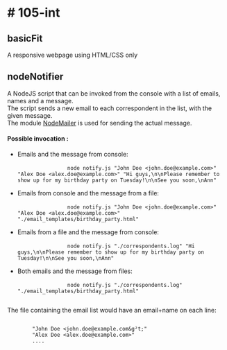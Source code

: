 <h1># 105-int</h1>

<div>
	<h2>basicFit</h2>
	<p>A responsive webpage using HTML/CSS only</p>
</div>

<div>
	<h2>nodeNotifier</h2>
	<p>
		A NodeJS script that can be invoked from the console with a list of emails, names and a message.<br>
		The script sends a new email to each correspondent in the list, with the given message.<br>
		The module <a href="https://nodemailer.com/about/">NodeMailer</a> is used for sending the actual message.
	</p>
	<h4>Possible invocation :</h4>		
	<ul>
		<li>
			Emails and the message from console:<br>
			<code>
				node notify.js "John Doe &lt;john.doe@example.com&gt;" "Alex Doe &lt;alex.doe@example.com&gt;" "Hi guys,\n\nPlease remember to show up for my birthday party on Tuesday!\n\nSee you soon,\nAnn"
			</code>
		</li>
		<li>
			Emails from console and the message from a file:<br>
			<code>
				node notify.js "John Doe &lt;john.doe@example.com&gt;" "Alex Doe &lt;alex.doe@example.com&gt;" "./email_templates/birthday_party.html"
			</code>
		</li>
		<li>
			Emails from a file and the message from console:<br>
			<code>
				node notify.js "./correspondents.log" "Hi guys,\n\nPlease remember to show up for my birthday party on Tuesday!\n\nSee you soon,\nAnn"
			</code>
		</li>
		<li>
			Both emails and the message from files:<br>
			<code>
				node notify.js "./correspondents.log" "./email_templates/birthday_party.html"
			</code>
		</li>
	</ul>
	<p>
		The file containing the email list would have an email+name on each line:<br>
		<pre><code>
		"John Doe &lt;john.doe@example.com&g²t;"
		"Alex Doe &lt;alex.doe@example.com&gt;"
		....
		</code></pre>
	</p>
</div>